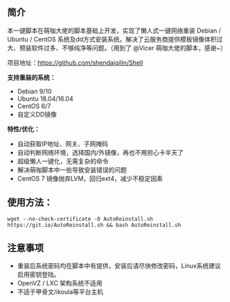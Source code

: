 ## 简介

本一键脚本在萌咖大佬的脚本基础上开发，实现了懒人式一键网络重装 Debian / Ubuntu / CentOS 系统及dd方式安装系统。解决了云服务商提供模板镜像体积过大、预装软件过多、不够纯净等问题。（用到了 @Vicer 萌咖大佬的脚本，感谢~）

项目地址：https://github.com/shendaiqilin/Shell

**支持重装的系统：**

* Debian 9/10
* Ubuntu 18.04/16.04
* CentOS 6/7
* 自定义DD镜像

**特性/优化：**

* 自动获取IP地址、网关、子网掩码
* 自动判断网络环境，选择国内/外镜像，再也不用担心卡半天了
* 超级懒人一键化，无需复杂的命令
* 解决萌咖脚本中一些导致安装错误的问题
* CentOS 7 镜像抛弃LVM，回归ext4，减少不稳定因素
## 使用方法：

```
wget --no-check-certificate -O AutoReinstall.sh https://git.io/AutoReinstall.sh && bash AutoReinstall.sh
```

## 注意事项

* 重装后系统密码均在脚本中有提供，安装后请尽快修改密码，Linux系统建议启用密钥登陆。
* OpenVZ / LXC 架构系统不适用
* 不适于甲骨文/ikoula等平台主机
